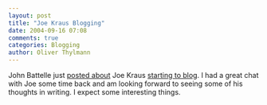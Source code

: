 ```yaml
---
layout: post
title: "Joe Kraus Blogging"
date: 2004-09-16 07:08
comments: true
categories: Blogging
author: Oliver Thylmann
---
```



John Battelle just [posted about](http://battellemedia.com/archives/000892.php) Joe Kraus [starting to blog](http://bnoopy.typepad.com/bnoopy/2004/09/getting_started.html). I had a great chat with Joe some time back and am looking forward to seeing some of his thoughts in writing. I expect some interesting things.


